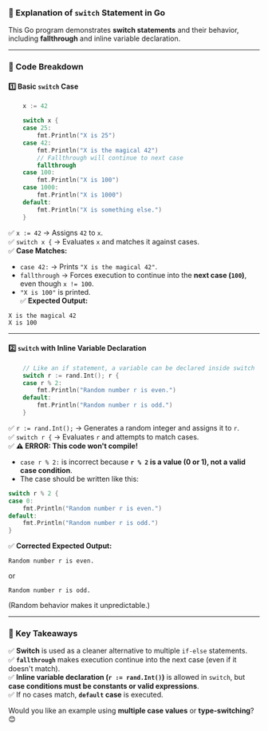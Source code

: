 ### **📌 Explanation of `switch` Statement in Go**

This Go program demonstrates **switch statements** and their behavior, including **fallthrough** and inline variable declaration.

---

### **🔹 Code Breakdown**

#### **1️⃣ Basic `switch` Case**
```go
	x := 42

	switch x {
	case 25:
		fmt.Println("X is 25")
	case 42:
		fmt.Println("X is the magical 42")
		// Fallthrough will continue to next case
		fallthrough
	case 100:
		fmt.Println("X is 100")
	case 1000:
		fmt.Println("X is 1000")
	default:
		fmt.Println("X is something else.")
	}
```

✅ `x := 42` → Assigns `42` to `x`.  
✅ `switch x {` → Evaluates `x` and matches it against cases.  
✅ **Case Matches:**  
   - `case 42:` → Prints `"X is the magical 42"`.  
   - `fallthrough` → Forces execution to continue into the **next case (`100`)**, even though `x != 100`.  
   - `"X is 100"` is printed.  
✅ **Expected Output:**
```
X is the magical 42
X is 100
```
---

#### **2️⃣ `switch` with Inline Variable Declaration**
```go
	// Like an if statement, a variable can be declared inside switch
	switch r := rand.Int(); r {
	case r % 2:
		fmt.Println("Random number r is even.")
	default:
		fmt.Println("Random number r is odd.")
	}
```
✅ `r := rand.Int();` → Generates a random integer and assigns it to `r`.  
✅ `switch r {` → Evaluates `r` and attempts to match cases.  
✅ **⚠️ ERROR: This code won't compile!**  
   - `case r % 2:` is incorrect because **`r % 2` is a value (0 or 1), not a valid case condition**.  
   - The case should be written like this:
   ```go
   switch r % 2 {
   case 0:
       fmt.Println("Random number r is even.")
   default:
       fmt.Println("Random number r is odd.")
   }
   ```
✅ **Corrected Expected Output:**
```
Random number r is even.
```
or
```
Random number r is odd.
```
(Random behavior makes it unpredictable.)

---

### **🔹 Key Takeaways**
✅ **Switch** is used as a cleaner alternative to multiple `if-else` statements.  
✅ **`fallthrough`** makes execution continue into the next case (even if it doesn't match).  
✅ **Inline variable declaration (`r := rand.Int()`)** is allowed in `switch`, but **case conditions must be constants or valid expressions**.  
✅ If no cases match, **`default` case** is executed.

Would you like an example using **multiple case values** or **type-switching**? 😊